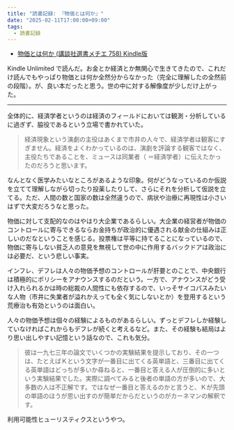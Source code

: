 ```yaml
---
title: "読書記録: 『物価とは何か』"
date: "2025-02-11T17:00:00+09:00"
tags:
  - 読書記録
---
```


- [物価とは何か (講談社選書メチエ 758) Kindle版](https://www.amazon.co.jp/%E7%89%A9%E4%BE%A1%E3%81%A8%E3%81%AF%E4%BD%95%E3%81%8B-%E8%AC%9B%E8%AB%87%E7%A4%BE%E9%81%B8%E6%9B%B8%E3%83%A1%E3%83%81%E3%82%A8-%E6%B8%A1%E8%BE%BA-%E5%8A%AA/dp/4065267145)

Kindle Unlimited で読んだ。お金とか経済とか無関心で生きてきたので、これだけ読んでもやっぱり物価とは何か全然分からなかった（完全に理解したの全然前の段階）。が、良い本だったと思う。世の中に対する解像度が少しだけ上がった。

---

全体的に、経済学者というのは経済のフィールドにおいては観測・分析しているに過ぎず、脇役であるという立場で書かれていた。

> 経済現象という演劇の主役はあくまで市井の人々で、経済学者は観客にすぎません。経済をよくわかっているのは、演劇を評論する観客ではなく、主役たちであることを、ミュースは同業者（ ＝経済学者）に伝えたかったのだろうと思います。

なんとなく医学みたいなところがあるような印象。何がどうなっているのか仮説を立てて理解しながら切ったり投薬したりして、さらにそれを分析して仮説を立てる。ただ、人間の数と国家の数は全然違うので、病状や治療に再現性は小さいはずで大変だろうなと思った。

物価に対して支配的なのはやはり大企業であるらしい。大企業の経営者が物価のコントロールに寄与できるならお金持ちが政治的に優遇される献金の仕組みは正しいのだなということを感じる。投票権は平等に持てることになっているので、物価に寄与しない貧乏人の意見を無視して世の中に作用するバックドアは政治には必要だ、という悲しい事実。

インフレ、デフレは人々の物価予想のコントロールが肝要とのことで、中央銀行は積極的にポリシーをアナウンスするのだという。一方で、アナウンスがどう受け入れられるかは時の総裁の人間性にも依存するので、いっそサイコパスみたいな人物（市井に失業者が溢れかえっても全く気にしないとか）を登用するという荒療治も有効というのは面白い。

人々の物価予想は個々の経験によるものがあるらしい。ずっとデフレしか経験していなければこれからもデフレが続くと考えるなど。また、その経験も結局はより思い出しやすい記憶という話なので、これも気分。

> 彼は一九七三年の論文でいくつかの実験結果を提示しており、その一つは、たとえばＫという文字が一番目に出てくる英単語と、三番目に出てくる英単語はどっちが多いか尋ねると、一番目と答える人が圧倒的に多いという実験結果でした。実際に調べてみると後者の単語の方が多いので、大多数の人は不正解です。ではなぜ一番目と答えるのかと言うと、Ｋが先頭の単語のほうが思い出すのが簡単だからだというのがカーネマンの解釈です。

利用可能性ヒューリスティクスというやつ。
